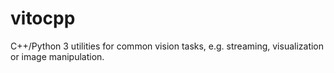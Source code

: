 # vitocpp
C++/Python 3 utilities for common vision tasks, e.g. streaming, visualization or image manipulation.
